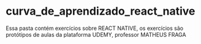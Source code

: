# curva_de_aprendizado_react_native
Essa pasta contém exercícios sobre REACT NATIVE, os exercícios são protótipos de aulas da plataforma UDEMY, professor MATHEUS FRAGA   
